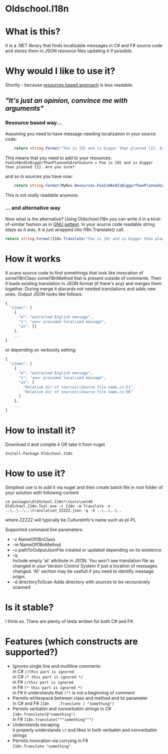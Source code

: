 # Oldschool.I18n

# What is this?

It is a .NET library that finds localizable messages in C# and F# source code and stores them in JSON resource files updating it if possible. 

# Why would I like to use it?
Shortly - because [resources based approach](https://www.codeproject.com/Articles/778040/Beginners-Tutorial-on-Globalization-and-Localizati) is less readable.

## _"It's just an opinion, convince me with arguments"_

### Resource based way...

Assuming you need to have message needing localization in your source code:

```csharp
	return string.Format("Foo is {0} and is bigger than planned {1}. Are you sure?", someVar, actual);
```

This means that you need to add to your resources:
```FooIs0AndIsBiggerThanPlanned1AreYouSure = Foo is {0} and is bigger than planned {1}. Are you sure?```

and so in sources you have now:

```csharp
	return string.Format(MyRes.Resources.FooIs0AndIsBiggerThanPlanned1AreYouSure, someVar, actual));
```

This is _not really_ readable anymore. 

### ... and alternative way
Now what is the alternative? Using Oldschool.I18n you can write it in a kind-of-similar fashion as in [GNU gettext](https://en.wikipedia.org/wiki/Gettext). In your source code readable string stays as it was, it is just wrapped into I18n.Translate() call.

```csharp
return string.Format(I18n.Translate("Foo is {0} and is bigger than planned {1}. Are you sure?"), someVar, actual);
```

# How it works

It scans source code to find somethings that look like invocation of someI18nClass someI18nMethod that is present outside of comments.
Then it loads existing translation in JSON format (if there's any) and merges them together. During merge it discards not needed translations and adds new ones. Output JSON looks like follows:

```javascript
{
  "items": [
    {
      "m": "extracted English message",
      "t": "your provided localized message",
      "at": []
    },
	...
}
```

or depending on verbosity setting:

```javascript
{
  "items": [
    {
      "m": "extracted English message",
      "t": "your provided localized message",
      "at": [
        "Relative dir of sources\\Source file name.cs:51",
        "Relative dir of sources\\Source file name.cs:98"
	  ]
    },
	...
}
```

# How to install it?

Download it and compile it OR take it from nuget
```
Install-Package Oldschool.I18n
``` 

# How to use it?

Simpliest use is to add it via nuget and then create batch file in root folder of your solution with following content

```
cd packages\OldSchool.I18n*\tools\net40
OldSchool.I18n.Tool.exe -c I18n -m Translate -o ..\..\..\..\translation_ZZZZZ.json -q -d ..\..\..\..
```

where ZZZZZ will typically be CultureInfo's name such as pl-PL

Supported command line parameters:
 * -c NameOfI18nClass
 * -m NameOfI18nMethod
 * -o pathToOutputJsonFile
  created or updated depending on its existence
 * -q  
 Include empty 'at' attribute in JSON. You won't see translation file as changed in your Version Control System if just a location of messages changed.
 'At' section may be usefull if you need to identify message origin.
 * -d directoryToScan
 Adds directory with sources to be recoursively scanned
 
# Is it stable?
I think so. There are plenty of tests written for both C&#35; and F&#35;.

# Features (which constructs are supported?)

 * Ignores single line and multiline comments  
 in C&#35; ```//this part is ignored```  
 in C&#35; ```/* this part is ignored */```  
 in F&#35; ```//this part is ignored```  
 in F&#35; ```(* this part is ignored *)```  
 in F&#35; it understands that ```(*)``` is not a beginning of comment
 * Permits whitespace between class and method and its parameter  
 in C&#35; and F&#35; ```I18n    .Translate ( "something") ```
 * Permits verbatim and nonverbatim strings
 in C&#35; ```I18n.Translate(@"something")```  
 in F&#35; ```I18n.Translate("""something""")```
 * Understands escaping  
 it properly understands ```\t``` and likes in both verbatim and nonverbatim strings
 * Permits invocation via currying in F&#35;   
 ```I18n.Translate "something"```
